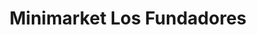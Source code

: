 ---
title: "Minimarket Los Fundadores"
url: /valdivia/minimarket-los-fundadores/
shop: comodidad
---